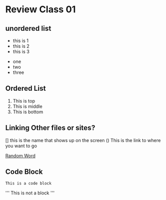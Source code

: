 # Review Class 01

## unordered list
- this is 1 
- this is 2
- this is 3

* one
* two 
* three

## Ordered List
1. This is top
1. This is middle
1. This is bottom 

## Linking Other files or sites?
[]()
[]
this is the name that shows up on the screen
()
This is the link to where you want to go 

[Random Word](http://starwars.com/)

## Code Block 

```
This is a code block
```

'''
This is not a block
'''


